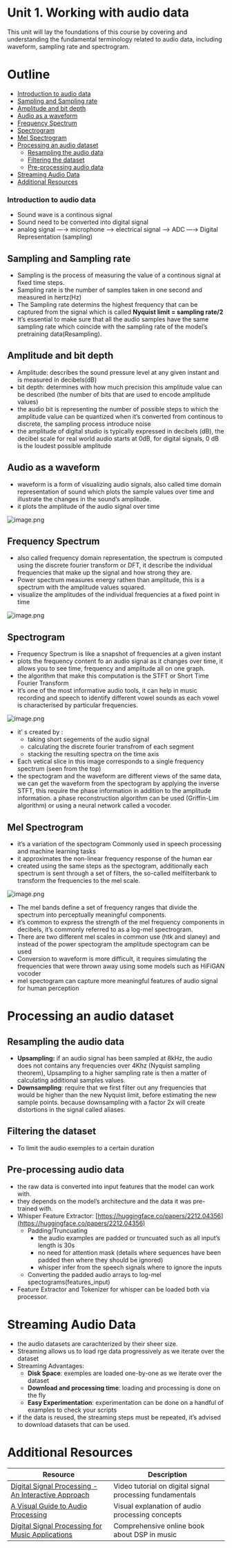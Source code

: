 # Unit 1. Working with audio data

This unit will lay the foundations of this course by covering and understanding the fundamental terminology related to audio data, including waveform, sampling rate and spectrogram.


# Outline

- [Introduction to audio data](#introduction-to-audio-data)
- [Sampling and Sampling rate](#sampling-and-sampling-rate)
- [Amplitude and bit depth](#amplitude-and-bit-depth)
- [Audio as a waveform](#audio-as-a-waveform)
- [Frequency Spectrum](#frequency-spectrum)
- [Spectrogram](#spectrogram)
- [Mel Spectrogram](#mel-spectrogram)
- [Processing an audio dataset](#processing-an-audio-dataset)
    - [Resampling the audio data](#resampling-the-audio-data)
    - [Filtering the dataset](#filtering-the-dataset)
    - [Pre-processing audio data](#pre-processing-audio-data)
- [Streaming Audio Data](#streaming-audio-data)
- [Additional Resources](#additional-resources)



### Introduction to audio data

- Sound wave  is a continous signal
- Sound need to be converted into digital signal
- analog signal —→ microphone —> electrical signal —> ADC —→ Digital Representation (sampling)

## Sampling and Sampling rate

- Sampling is the process of measuring the value of a continous signal at fixed time steps.
- Sampling rate is the number of samples taken in one second and measured in hertz(Hz)
- The Sampling rate determins the highest frequency that can be captured from the signal which is  called **Nyquist limit = sampling rate/2**
- It’s essential to make sure that all the audio samples have the same sampling rate which coincide with the sampling rate of the model’s pretraining data(Resampling).

## Amplitude and bit depth

- Amplitude: describes the sound pressure level at any given instant and is measured in decibels(dB)
- bit depth: determines with how much precision this amplitude value can be described (the number of bits that are used to encode amplitude values)
- the audio bit is representing the number of possible steps to which the amplitude value can be quantized when it’s converted from continous to discrete, the sampling process introduce noise
- the amplitude of digital studio is typically expressed in decibels (dB), the decibel scale for real world audio starts at 0dB, for digital signals, 0 dB is the loudest possible amplitude

## Audio as a waveform

- waveform is a form of visualizing audio signals, also called time domain representation of sound which plots the sample values over time and illustrate the changes in the sound’s amplitude.
- it plots the amplitude of the audio signal over time

![image.png](Unit%201%20Working%20with%20audio%20data%20272f824ec80480689443e4b12c2ee5cb/image.png)

## Frequency Spectrum

- also called frequency domain representation, the spectrum is computed using the discrete fourier transform or DFT, it describe the individual frequencies that make up the signal and how strong they are.
- Power spectrum measures energy rathen than amplitude, this is a spectrum with the amplitude values squared.
- visualize the amplitudes of the individual frequencies at a fixed point in time

![image.png](Unit%201%20Working%20with%20audio%20data%20272f824ec80480689443e4b12c2ee5cb/image%201.png)

## Spectrogram

- Frequency Spectrum is like a snapshot of frequencies at a given instant
- plots the frequency content fo an audio signal as it changes  over time, it allows you to see time, frequency and amplitude all on one graph.
- the algorithm that make this computation is the STFT or Short Time Fourier Transform
- It’s one of the most informative audio tools, it can help in music recording and speech to identify different vowel sounds as each vowel is characterised by particular frequencies.

![image.png](Unit%201%20Working%20with%20audio%20data%20272f824ec80480689443e4b12c2ee5cb/image%202.png)

- it’ s created by :
    - taking short segements of the audio signal
    - calculating the discrete fourier transfrom of each segment
    - stacking the resulting spectra on the time axis
- Each vetical slice in this image corresponds to a single frequency spectrum (seen from the top)
- the spectogram and the waveform are different views of the same data, we can get the waveform from the spectogram by applying the inverse STFT, this require the phase information  in addition to the amplitude information. a phase reconstruction algorithm can be used (Griffin-Lim algorithm)  or using a neural network called a vocoder.

## Mel Spectrogram

- it’s a variation of the spectogram Commonly used in speech processing and machine learning tasks
- it approximates the non-linear frequency response of the human ear
- created using the same steps as the spectogram, additionally each spectrum is sent through a set of filters, the so-called melfilterbank    to transform the frequencies to the mel scale.

![image.png](Unit%201%20Working%20with%20audio%20data%20272f824ec80480689443e4b12c2ee5cb/image%203.png)

- The mel bands define a set of frequency ranges that divide the spectrum into perceptually meaningful components.
- it’s common to express the strength of the mel frequency components in decibels, it’s commonly referred to as a log-mel spectrogram.
- There are two different mel scales in common use (htk and slaney) and instead of the power spectogram the amplitude spectogram can be used
- Conversion to waveform is more difficult, it requires simulating the frequencies that were thrown away using some models such as HiFiGAN vocoder
- mel spectogram can capture more meaningful features of audio signal for human perception

# Processing an audio dataset

## Resampling the audio data

- **Upsampling:** if an audio signal has been sampled at 8kHz, the audio does not contains any frequencies over 4Khz (Nyquist sampling theorem), Upsampling to a higher sampling rate is then a matter of calculating additional samples values.
- **Downsampling**: require that we first filter out any frequencies that would be higher than the new Nyquist limit, before estimating the new sample points. because downsampling with a factor 2x will create distortions in the signal called aliases.

## Filtering the dataset

- To limit the audio exemples to a certain duration

## Pre-processing audio data

- the raw data is converted into input features that the model can work with.
- they depends on the model’s architecture and the data it was pre-trained with.
- Whisper Feature Extractor:  [https://huggingface.co/papers/2212.04356](https://huggingface.co/papers/2212.04356)
    - Padding/Truncuating
        - the audio examples  are padded or truncuated such as all input’s length is 30s
        - no need for attention mask (details where sequences have been padded then where they should be ignored)
        - whisper infer from the speech signals where to ignore the inputs
    - Converting the padded audio arrays to log-mel spectograms(features_input)
- Feature Extractor and Tokenizer for whisper  can be loaded both via processor.

# Streaming Audio Data

- the audio datasets are carachterized by their sheer size.
- Streaming allows us to load rge data progressively as we iterate over the dataset
- Streaming Advantages:
    - **Disk Space**: exemples are loaded one-by-one as we iterate over the dataset
    - **Download and processing time**: loading and processing is done on the fly
    - **Easy Experimentation**: experimentation can be done on a handful of examples to check your scripts
- if the data is reused, the streaming steps must be repeated, it’s advised to download datasets that can be used.

# Additional Resources

| Resource | Description |
|----------|-------------|
| [Digital Signal Processing - An Interactive Approach](https://youtu.be/cIQ9IXSUzuM) | Video tutorial on digital signal processing fundamentals |
| [A Visual Guide to Audio Processing](https://www.youtube.com/watch?v=wqkKResXWB8) | Visual explanation of audio processing concepts |
| [Digital Signal Processing for Music Applications](https://brianmcfee.net/dstbook-site/content/intro.html) | Comprehensive online book about DSP in music |



